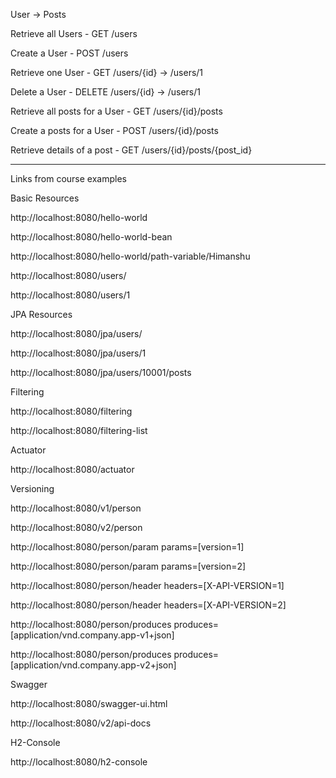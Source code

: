 
User -> Posts


Retrieve all Users - GET /users

Create a User - POST /users

Retrieve one User - GET /users/{id} -> /users/1

Delete a User - DELETE /users/{id} -> /users/1

Retrieve all posts for a User - GET /users/{id}/posts

Create a posts for a User - POST /users/{id}/posts

Retrieve details of a post - GET /users/{id}/posts/{post_id}


----------------------------------------------------------------------

Links from course examples

Basic Resources

http://localhost:8080/hello-world

http://localhost:8080/hello-world-bean

http://localhost:8080/hello-world/path-variable/Himanshu

http://localhost:8080/users/

http://localhost:8080/users/1


JPA Resources

http://localhost:8080/jpa/users/

http://localhost:8080/jpa/users/1

http://localhost:8080/jpa/users/10001/posts


Filtering

http://localhost:8080/filtering

http://localhost:8080/filtering-list


Actuator

http://localhost:8080/actuator


Versioning

http://localhost:8080/v1/person

http://localhost:8080/v2/person

http://localhost:8080/person/param
params=[version=1]

http://localhost:8080/person/param
params=[version=2]

http://localhost:8080/person/header
headers=[X-API-VERSION=1]

http://localhost:8080/person/header
headers=[X-API-VERSION=2]

http://localhost:8080/person/produces
produces=[application/vnd.company.app-v1+json]

http://localhost:8080/person/produces
produces=[application/vnd.company.app-v2+json]


Swagger

http://localhost:8080/swagger-ui.html

http://localhost:8080/v2/api-docs


H2-Console

http://localhost:8080/h2-console
